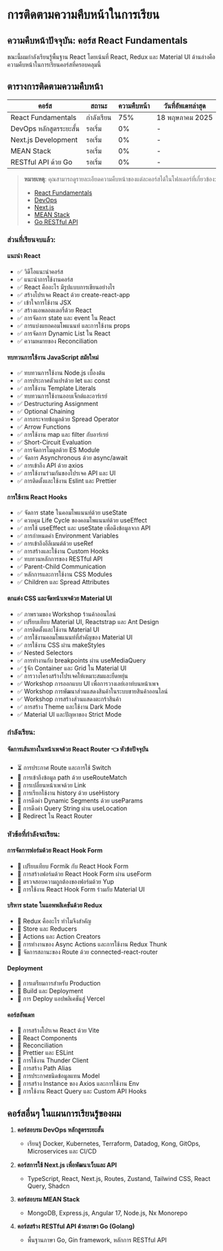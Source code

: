 # การติดตามความคืบหน้าในการเรียน

## ความคืบหน้าปัจจุบัน: คอร์ส React Fundamentals

ขณะนี้ผมกำลังเรียนรู้พื้นฐาน React โดยเน้นที่ React, Redux และ Material UI ด้านล่างคือความคืบหน้าในการเรียนคอร์สที่ครอบคลุมนี้

## ตารางการติดตามความคืบหน้า

| คอร์ส | สถานะ | ความคืบหน้า | วันที่อัพเดทล่าสุด |
|------|------|------------|----------------|
| React Fundamentals | กำลังเรียน | 75% | 18 พฤษภาคม 2025 |
| DevOps หลักสูตรระยะสั้น | รอเริ่ม | 0% | - |
| Next.js Development | รอเริ่ม | 0% | - |
| MEAN Stack | รอเริ่ม | 0% | - |
| RESTful API ด้วย Go | รอเริ่ม | 0% | - |

> **หมายเหตุ**: คุณสามารถดูรายละเอียดความคืบหน้าของแต่ละคอร์สได้ในโฟลเดอร์ที่เกี่ยวข้อง:
> - [React Fundamentals](./reactFundCourse/workshop_product/frontend/README.md)
> - [DevOps](./devops_course/README.md)
> - [Next.js](./nextjs_course/README.md)
> - [MEAN Stack](./mean_stack/README.md)
> - [Go RESTful API](./golang_api/README.md)

### ส่วนที่เรียนจบแล้ว:

#### แนะนำ React
- ✅ วิดีโอแนะนำคอร์ส
- ✅ แนะนำการใช้งานคอร์ส
- ✅ React คืออะไร มีรูปแบบการเขียนอย่างไร
- ✅ สร้างโปรเจค React ด้วย create-react-app
- ✅ เข้าใจการใช้งาน JSX
- ✅ สร้างแอพลอตเตอรี่ด้วย React
- ✅ การจัดการ state และ event ใน React
- ✅ การแบ่งแยกคอมโพแนนท์ และการใช้งาน props
- ✅ การจัดการ Dynamic List ใน React
- ✅ ความหมายของ Reconciliation

#### ทบทวนการใช้งาน JavaScript สมัยใหม่
- ✅ ทบทวนการใช้งาน Node.js เบื้องต้น
- ✅ การประกาศตัวแปรด้วย let และ const
- ✅ การใช้งาน Template Literals
- ✅ ทบทวนการใช้งานออบเจ็กต์และอาร์เรย์
- ✅ Destructuring Assignment
- ✅ Optional Chaining
- ✅ การกระจายข้อมูลด้วย Spread Operator
- ✅ Arrow Functions
- ✅ การใช้งาน map และ filter กับอาร์เรย์
- ✅ Short-Circuit Evaluation
- ✅ การจัดการโมดูลด้วย ES Module
- ✅ จัดการ Asynchronous ด้วย async/await
- ✅ การเข้าถึง API ด้วย axios
- ✅ การใช้งานร่วมกันของโปรเจค API และ UI
- ✅ การติดตั้งและใช้งาน Eslint และ Prettier

#### การใช้งาน React Hooks
- ✅ จัดการ state ในคอมโพแนนท์ด้วย useState
- ✅ ควบคุม Life Cycle ของคอมโพแนนท์ด้วย useEffect
- ✅ การใช้ useEffect และ useState เพื่อดึงข้อมูลจาก API
- ✅ การกำหนดค่า Environment Variables
- ✅ การเข้าถึงอีลีเมนต์ด้วย useRef
- ✅ การสร้างและใช้งาน Custom Hooks
- ✅ ทบทวนหลักการของ RESTful API
- ✅ Parent-Child Communication
- ✅ หลักการและการใช้งาน CSS Modules
- ✅ Children และ Spread Attributes

#### ตกแต่ง CSS และจัดหน้าเพจด้วย Material UI
- ✅ ภาพรวมของ Workshop ร้านค้าออนไลน์
- ✅ เปรียบเทียบ Material UI, Reactstrap และ Ant Design
- ✅ การติดตั้งและใช้งาน Material UI
- ✅ การใช้งานคอมโพแนนท์ที่สำคัญของ Material UI
- ✅ การใช้งาน CSS ผ่าน makeStyles
- ✅ Nested Selectors
- ✅ การทำงานกับ breakpoints ผ่าน useMediaQuery
- ✅ รู้จัก Container และ Grid ใน Material UI
- ✅ การวางโครงสร้างโปรเจคให้เหมาะสมและยืดหยุ่น
- ✅ Workshop การออกแบบ UI เพื่อการวางเลย์เอาท์บนหน้าเพจ
- ✅ Workshop การพัฒนาส่วนแสดงสินค้าในระบบขายสินค้าออนไลน์
- ✅ Workshop การสร้างส่วนแสดงตะกร้าสินค้า
- ✅ การสร้าง Theme และใช้งาน Dark Mode
- ✅ Material UI และปัญหาของ Strict Mode

### กำลังเรียน:
#### จัดการเส้นทางในหน้าเพจด้วย React Router 👈 **หัวข้อปัจจุบัน**
- ⏳ การประกาศ Route และการใช้ Switch
- 📝 การเข้าถึงข้อมูล path ด้วย useRouteMatch
- 📝 การเปลี่ยนหน้าเพจด้วย Link
- 📝 การเรียกใช้งาน history ด้วย useHistory
- 📝 การดึงค่า Dynamic Segments ด้วย useParams
- 📝 การดึงค่า Query String ผ่าน useLocation
- 📝 Redirect ใน React Router

### หัวข้อที่กำลังจะเรียน:
#### การจัดการฟอร์มด้วย React Hook Form
- 📝 เปรียบเทียบ Formik กับ React Hook Form
- 📝 การสร้างฟอร์มด้วย React Hook Form ผ่าน useForm
- 📝 ตรวจสอบความถูกต้องของฟอร์มด้วย Yup
- 📝 การใช้งาน React Hook Form ร่วมกับ Material UI

#### บริหาร state ในแอพพลิเคชันด้วย Redux
- 📝 Redux คืออะไร ทำไมจึงสำคัญ
- 📝 Store และ Reducers
- 📝 Actions และ Action Creators
- 📝 การทำงานของ Async Actions และการใช้งาน Redux Thunk
- 📝 จัดการสถานะของ Route ด้วย connected-react-router

#### Deployment
- 📝 การเตรียมการสำหรับ Production
- 📝 Build และ Deployment
- 📝 การ Deploy แอปพลิเคชันสู่ Vercel

#### คอร์สอัพเดท
- 📝 การสร้างโปรเจค React ด้วย Vite
- 📝 React Components
- 📝 Reconciliation
- 📝 Prettier และ ESLint
- 📝 การใช้งาน Thunder Client
- 📝 การสร้าง Path Alias
- 📝 การประกาศชนิดข้อมูลแทน Model
- 📝 การสร้าง Instance ของ Axios และการใช้งาน Env
- 📝 การใช้งาน React Query และ Custom API Hooks

## คอร์สอื่นๆ ในแผนการเรียนรู้ของผม

1. **คอร์สอบรม DevOps หลักสูตรระยะสั้น**
    - เรียนรู้ Docker, Kubernetes, Terraform, Datadog, Kong, GitOps, Microservices และ CI/CD

2. **คอร์สการใช้ Next.js เพื่อพัฒนาเว็บและ API**
    - TypeScript, React, Next.js, Routes, Zustand, Tailwind CSS, React Query, Shadcn

3. **คอร์สอบรม MEAN Stack**
    - MongoDB, Express.js, Angular 17, Node.js, Nx Monorepo

4. **คอร์สสร้าง RESTful API ด้วยภาษา Go (Golang)**
    - พื้นฐานภาษา Go, Gin framework, หลักการ RESTful API
